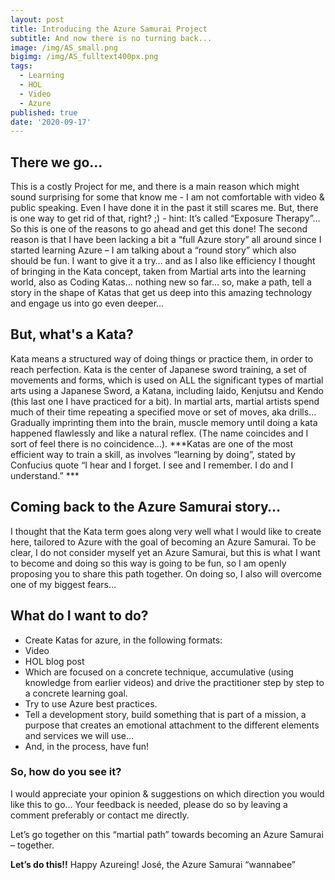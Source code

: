 ```yaml
---
layout: post
title: Introducing the Azure Samurai Project
subtitle: And now there is no turning back...
image: /img/AS_small.png
bigimg: /img/AS_fulltext400px.png
tags:
  - Learning
  - HOL
  - Video
  - Azure
published: true
date: '2020-09-17'
---
```


## There we go...

This is a costly Project for me, and there is a main reason which might sound surprising for some that know me - I am not comfortable with video & public speaking. Even I have done it in the past it still scares me.
But, there is one way to get rid of that, right? ;) - hint: It’s called “Exposure Therapy”…
So this is one of the reasons to go ahead and get this done!
The second reason is that I have been lacking a bit a “full Azure story” all around since I started learning Azure – I am talking about a “round story” which also should be fun. 
I want to give it a try… and as I also like efficiency I thought of bringing in the Kata concept, taken from Martial arts into the learning world, also as Coding Katas… nothing new so far… so, make a path, tell a story in the shape of Katas that get us deep into this amazing technology and engage us into go even deeper…

## But, what's a Kata?
Kata means a structured way of doing things or practice them, in order to reach perfection. Kata is the center of Japanese sword training, a set of movements and forms, which is used on ALL the significant types of martial arts using a Japanese Sword, a Katana, including Iaido, Kenjutsu and Kendo (this last one I have practiced for a bit).
In martial arts, martial artists spend much of their time repeating a specified move or set of moves, aka drills... Gradually imprinting them into the brain, muscle memory until doing a kata happened flawlessly and like a natural reflex. (The name coincides and I sort of feel there is no coincidence…).
***Katas are one of the most efficient way to train a skill, as involves “learning by doing”, stated by Confucius quote “I hear and I forget. I see and I remember. I do and I understand.” ***

## Coming back to the Azure Samurai story…
I thought that the Kata term goes along very well what I would like to create here, tailored to Azure with the goal of becoming an Azure Samurai. 
To be clear, I do not consider myself yet an Azure Samurai, but this is what I want to become and doing so this way is going to be fun, so I am openly proposing you to share this path together. 
On doing so, I also will overcome one of my biggest fears…

## What do I want to do?
-	Create Katas for azure, in the following formats:
  - Video
  -	HOL blog post
-	Which are focused on a concrete technique, accumulative (using knowledge from earlier videos) and drive the practitioner step by step to a concrete learning goal.
-	Try to use Azure best practices.
-	Tell a development story, build something that is part of a mission, a purpose that creates an emotional attachment to the different elements and services we will use… 
-	And, in the process, have fun!

### So, how do you see it? 
I would appreciate your opinion & suggestions on which direction you would like this to go…
Your feedback is needed, please do so by leaving a comment preferably or contact me directly.

Let’s go together on this “martial path” towards becoming an Azure Samurai – together.


**Let’s do this!!**
Happy Azureing!
José, the Azure Samurai “wannabee”
